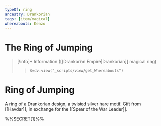 ```yaml
---
typeOf: ring
ancestry: Drankorian
tags: [item/magical]
whereabouts: Kenzo
---
```

# The Ring of Jumping
>[!info]+ Information
> ([[Drankorian Empire|Drankorian]] magical ring)
>> `$=dv.view("_scripts/view/get_Whereabouts")`

# Ring of Jumping

A ring of a Drankorian design, a twisted silver hare motif. Gift from [[Havdar]], in exchange for the [[Spear of the War Leader]]. 

%%SECRET[1]%%